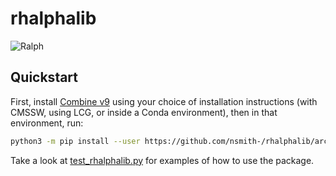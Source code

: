 # rhalphalib

![Ralph](https://upload.wikimedia.org/wikipedia/en/thumb/1/14/Ralph_Wiggum.png/220px-Ralph_Wiggum.png)

## Quickstart

First, install [Combine v9](https://cms-analysis.github.io/HiggsAnalysis-CombinedLimit/#installation-instructions) using
your choice of installation instructions (with CMSSW, using LCG, or inside a Conda environment), then in that environment, run:
```bash
python3 -m pip install --user https://github.com/nsmith-/rhalphalib/archive/master.zip
```
Take a look at [test_rhalphalib.py](https://github.com/nsmith-/rhalphalib/blob/master/tests/test_rhalphalib.py)
for examples of how to use the package.
